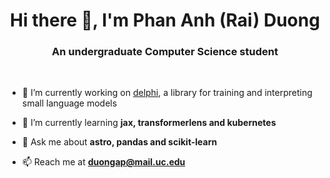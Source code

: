 <!--
**menamerai/menamerai** is a ✨ _special_ ✨ repository because its `README.md` (this file) appears on your GitHub profile.

Here are some ideas to get you started:

- 🔭 I’m currently working on ...
- 🌱 I’m currently learning ...
- 👯 I’m looking to collaborate on ...
- 🤔 I’m looking for help with ...
- 💬 Ask me about ...
- 📫 How to reach me: ...
- 😄 Pronouns: ...
- ⚡ Fun fact: ...
-->

<h1 align="center">Hi there 👋, I'm Phan Anh (Rai) Duong</h1>
<h3 align="center">An undergraduate Computer Science student</h3>
<br/>

- 🔭 I’m currently working on [delphi](https://github.com/delphi-suite/delphi), a library for training and interpreting small language models

- 🌱 I’m currently learning **jax, transformerlens and kubernetes**

- 💬 Ask me about **astro, pandas and scikit-learn**

- 📫 Reach me at **[duongap@mail.uc.edu](mailto:duongap@mail.uc.edu)**

